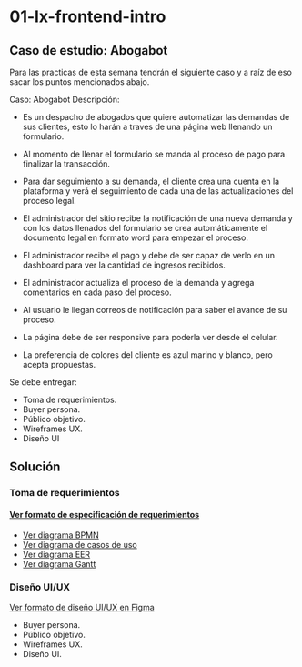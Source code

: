 # 01-lx-frontend-intro

## Caso de estudio: Abogabot

Para las practicas de esta semana tendrán el siguiente caso y a raíz de eso sacar los puntos mencionados abajo.

Caso: Abogabot Descripción:

- Es un despacho de abogados que quiere automatizar las demandas de sus clientes, esto lo harán a traves de una página web llenando un formulario.

- Al momento de llenar el formulario se manda al proceso de pago para finalizar la transacción.

- Para dar seguimiento a su demanda, el cliente crea una cuenta en la plataforma y verá el seguimiento de cada una de las actualizaciones del proceso legal.

- El administrador del sitio recibe la notificación de una nueva demanda y con los datos llenados del formulario se crea automáticamente el documento legal en formato word para empezar el proceso.

- El administrador recibe el pago y debe de ser capaz de verlo en un dashboard para ver la cantidad de ingresos recibidos.

- El administrador actualiza el proceso de la demanda y agrega comentarios en cada paso del proceso.

- Al usuario le llegan correos de notificación para saber el avance de su proceso.

- La página debe de ser responsive para poderla ver desde el celular.

- La preferencia de colores del cliente es azul marino y blanco, pero acepta propuestas.

Se debe entregar:

- Toma de requerimientos.
- Buyer persona.
- Público objetivo.
- Wireframes UX.
- Diseño UI

## Solución

### Toma de requerimientos

#### [Ver formato de especificación de requerimientos](./files/1.Requirements.pdf)

- [Ver diagrama BPMN](./files/Diagrams/BPMN-Abogabot.pdf)
- [Ver diagrama de casos de uso](./files/Diagrams/CasosDeUso-Abogabot.png)
- [Ver diagrama EER](./files/Diagrams/EER-Abogabot.png)
- [Ver diagrama Gantt](./files/Diagrams/Gantt-Abogabot.pdf)

### Diseño UI/UX

<a href="https://www.figma.com/file/Mkx9auwfUkc71swFxI1GHh/Figma-Basics?node-id=0%3A286" target="_blank">Ver formato de diseño UI/UX en Figma</a>

- Buyer persona.
- Público objetivo.
- Wireframes UX.
- Diseño UI.
